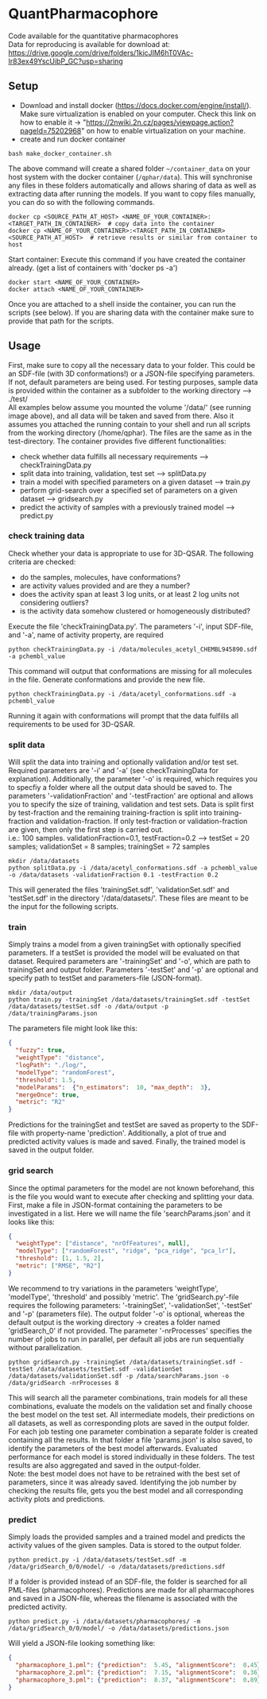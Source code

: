 # QuantPharmacophore
Code available for the quantitative pharmacophores  
Data for reproducing is available for download at:  https://drive.google.com/drive/folders/1kicJIM6hT0VAc-Ir83ex49YscUibP_GC?usp=sharing


## Setup
- Download and install docker (https://docs.docker.com/engine/install/). Make sure virtualization is enabled on your computer. 
Check this link on how to enable it -> "https://2nwiki.2n.cz/pages/viewpage.action?pageId=75202968" on how to enable virtualization on your machine.
- create and run docker container
```shell script
bash make_docker_container.sh
```

The above command will create a shared folder `~/container_data` on your host system with the docker container (`/qphar/data`). 
This will synchronise any files in these folders automatically and allows sharing of data as well as extracting data after running the
models. If you want to copy files manually, you can do so with the following commands.  
```shell script
docker cp <SOURCE_PATH_AT_HOST> <NAME_OF_YOUR_CONTAINER>:<TARGET_PATH_IN_CONTAINER>  # copy data into the container
docker cp <NAME_OF_YOUR_CONTAINER>:<TARGET_PATH_IN_CONTAINER> <SOURCE_PATH_AT_HOST>  # retrieve results or similar from container to host
```  

Start container: Execute this command if you have created the container already. (get a list of containers with 'docker ps -a') 
```shell script
docker start <NAME_OF_YOUR_CONTAINER>
docker attach <NAME_OF_YOUR_CONTAINER>
``` 

Once you are attached to a shell inside the container, you can run the scripts (see below). If you are sharing data with the container
make sure to provide that path for the scripts.  
## Usage
First, make sure to copy all the necessary data to your folder. This could be an SDF-file (with 3D conformations!) or a 
JSON-file specifying parameters. If not, default parameters are being used. For testing purposes, sample data is provided 
within the container as a subfolder to the working directory --> ./test/  
All examples below assume you mounted the volume '/data/' (see running image above), and all data will be taken and saved from there.
Also it assumes you attached the running contain to your shell and run all scripts from the working directory (/home/qphar). 
The files are the same as in the test-directory. 
The container provides five different functionalities: 
- check whether data fulfills all necessary requirements --> checkTrainingData.py
- split data into training, validation, test set --> splitData.py
- train a model with specified parameters on a given dataset --> train.py
- perform grid-search over a specified set of parameters on a given dataset --> gridsearch.py
- predict the activity of samples with a previously trained model --> predict.py

### check training data
Check whether your data is appropriate to use for 3D-QSAR. The following criteria are checked: 
- do the samples, molecules, have conformations?
- are activity values provided and are they a number?
- does the activity span at least 3 log units, or at least 2 log units not considering outliers?
- is the activity data somehow clustered or homogeneously distributed?

Execute the file 'checkTrainingData.py'. The parameters '-i', input SDF-file, and '-a', name of activity property, are required
```shell script
python checkTrainingData.py -i /data/molecules_acetyl_CHEMBL945890.sdf -a pchembl_value
``` 
This command will output that conformations are missing for all molecules in the file. Generate conformations and provide the new file. 
```shell script
python checkTrainingData.py -i /data/acetyl_conformations.sdf -a pchembl_value
``` 
Running it again with conformations will prompt that the data fulfills all requirements to be used for 3D-QSAR.

### split data
Will split the data into training and optionally validation and/or test set. Required parameters are '-i' and '-a' 
(see checkTrainingData for explanation). Additionally, the parameter '-o' is required, which requires you to specfiy 
a folder where all the output data should be saved to. The parameters '-validationFraction' and '-testFraction' are
optional and allows you to specify the size of training, validation and test sets. Data is split first by test-fraction
and the remaining training-fraction is split into training-fraction and validation-fraction. If only test-fraction or
validation-fraction are given, then only the first step is carried out.  
i.e.: 100 samples. validationFraction=0.1, testFraction=0.2 --> testSet = 20 samples; validationSet = 8 samples; 
trainingSet = 72 samples
```shell script
mkdir /data/datasets
python splitData.py -i /data/acetyl_conformations.sdf -a pchembl_value -o /data/datasets -validationFraction 0.1 -testFraction 0.2
``` 
This will generated the files 'trainingSet.sdf', 'validationSet.sdf' and 'testSet.sdf' in the directory '/data/datasets/'. 
These files are meant to be the input for the following scripts. 

### train 
Simply trains a model from a given trainingSet with optionally specified parameters. If a testSet is provided the model
will be evaluated on that dataset. Required parameters are '-trainingSet' and '-o', which are path to trainingSet and output folder. 
Parameters '-testSet' and '-p' are optional and specify path to testSet and parameters-file (JSON-format).

```shell script
mkdir /data/output
python train.py -trainingSet /data/datasets/trainingSet.sdf -testSet /data/datasets/testSet.sdf -o /data/output -p /data/trainingParams.json
```  
The parameters file might look like this: 
```json
{
  "fuzzy": true,
  "weightType": "distance",
  "logPath": "./log/",
  "modelType": "randomForest",
  "threshold": 1.5,
  "modelParams":  {"n_estimators":  10, "max_depth":  3},
  "mergeOnce": true,
  "metric": "R2"
}
```
Predictions for the trainingSet and testSet are saved as property to the SDF-file with property-name 'prediction'.
Additionally, a plot of true and predicted activity values is made and saved. Finally, the trained model is saved in the output
folder. 

### grid search
Since the optimal parameters for the model are not known beforehand, this is the file you would want to execute
after checking and splitting your data. First, make a file in JSON-format containing the parameters to be investigated in a list. 
Here we will name the file 'searchParams.json' and it looks like this: 
```json
{
  "weightType": ["distance", "nrOfFeatures", null],
  "modelType": ["randomForest", "ridge", "pca_ridge", "pca_lr"],
  "threshold": [1, 1.5, 2], 
  "metric": ["RMSE", "R2"]
}
```
We recommend to try variations in the parameters 'weightType', 'modelType', 'threshold' and possibly 'metric'. 
The 'gridSearch.py'-file requires the following parameters: '-trainingSet', '-validationSet', '-testSet' and '-p' 
(parameters file). The output folder '-o' is optional, whereas the default output is the working directory -> creates 
a folder named 'gridSearch_0' if not provided. The parameter '-nrProcesses' specifies the number of jobs to run 
in parallel, per default all jobs are run sequentially without parallelization. 

```shell script
python gridSearch.py -trainingSet /data/datasets/trainingSet.sdf -testSet /data/datasets/testSet.sdf -validationSet /data/datasets/validationSet.sdf -p /data/searchParams.json -o /data/gridSearch -nrProcesses 8
``` 
This will search all the parameter combinations, train models for all these combinations, evaluate the models on the validation set
and finally choose the best model on the test set. All intermediate models, their predictions on all datasets, as well as corresponding
plots are saved in the output folder. For each job testing one parameter combination a separate folder is created containing 
all the results. In that folder a file 'params.json' is also saved, to identify the parameters of the best model afterwards. 
Evaluated performance for each model is stored individually in these folders. The test results are also aggregated and saved in the 
output-folder.   
Note: the best model does not have to be retrained with the best set of parameters, since it was already saved. Identifying 
the job number by checking the results file, gets you the best model and all corresponding activity plots and predictions.  

### predict  
Simply loads the provided samples and a trained model and predicts the activity values of the given samples. 
Data is stored to the output folder. 
```shell script
python predict.py -i /data/datasets/testSet.sdf -m /data/gridSearch_0/0/model/ -o /data/datasets/predictions.sdf
``` 
If a folder is provided instead of an SDF-file, the folder is searched for all PML-files (pharmacophores). Predictions
are made for all pharmacophores and saved in a JSON-file, whereas the filename is associated with the predicted activity. 
```shell script
python predict.py -i /data/datasets/pharmacophores/ -m /data/gridSearch_0/0/model/ -o /data/datasets/predictions.json
``` 
Will yield a JSON-file looking something like: 
```json
{
  "pharmacophore_1.pml": {"prediction":  5.45, "alignmentScore":  0.45}, 
  "pharmacophore_2.pml": {"prediction":  7.15, "alignmentScore":  0.36},
  "pharmacophore_3.pml": {"prediction":  8.37, "alignmentScore":  0.89} 
}
```
